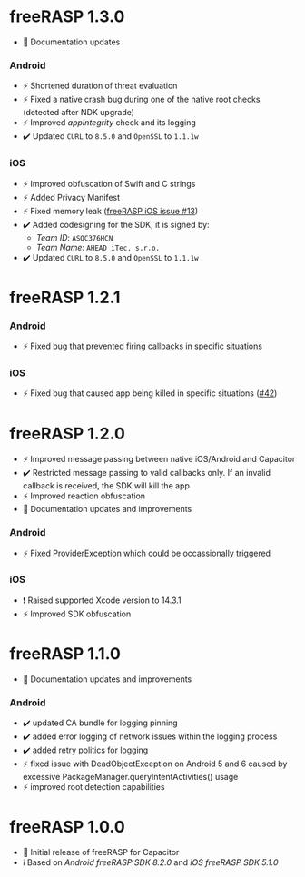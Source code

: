 # freeRASP 1.3.0

- 📄 Documentation updates

### Android

- ⚡ Shortened duration of threat evaluation
- ⚡ Fixed a native crash bug during one of the native root checks (detected after NDK upgrade)
- ⚡ Improved _appIntegrity_ check and its logging
- ✔️ Updated `CURL` to `8.5.0` and `OpenSSL` to `1.1.1w`

### iOS

- ⚡ Improved obfuscation of Swift and C strings
- ⚡ Added Privacy Manifest
- ⚡ Fixed memory leak ([freeRASP iOS issue #13](https://github.com/talsec/Free-RASP-iOS/issues/13))
- ✔️ Added codesigning for the SDK, it is signed by:
  - _Team ID_: `ASQC376HCN`
  - _Team Name_: `AHEAD iTec, s.r.o.`
- ✔️ Updated `CURL` to `8.5.0` and `OpenSSL` to `1.1.1w`

# freeRASP 1.2.1

### Android
- ⚡ Fixed bug that prevented firing callbacks in specific situations

### iOS
- ⚡ Fixed bug that caused app being killed in specific situations ([#42](https://github.com/talsec/Free-RASP-ReactNative/issues/42))

# freeRASP 1.2.0

- ⚡ Improved message passing between native iOS/Android and Capacitor
- ✔️ Restricted message passing to valid callbacks only. If an invalid callback is received, the SDK will kill the app
- ⚡ Improved reaction obfuscation
- 📄 Documentation updates and improvements

### Android

- ⚡ Fixed ProviderException which could be occassionally triggered

### iOS

- ❗ Raised supported Xcode version to 14.3.1
- ⚡ Improved SDK obfuscation

# freeRASP 1.1.0

- 📄 Documentation updates and improvements

### Android

- ✔️ updated CA bundle for logging pinning
- ✔️ added error logging of network issues within the logging process
- ✔️ added retry politics for logging
- ⚡ fixed issue with DeadObjectException on Android 5 and 6 caused by excessive PackageManager.queryIntentActivities() usage
- ⚡ improved root detection capabilities

# freeRASP 1.0.0

- 🎉 Initial release of freeRASP for Capacitor
- ℹ️ Based on _Android freeRASP SDK 8.2.0_ and _iOS freeRASP SDK 5.1.0_
